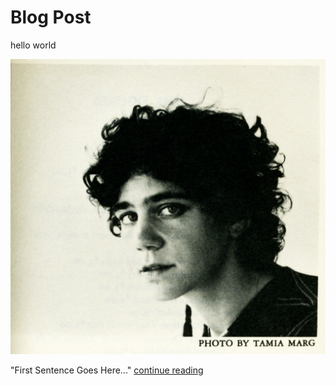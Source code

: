 # Blog Post
hello world



<img src="johanna-drucker.jpg" alt="drucker">


"First Sentence Goes Here..." 
      <a href="https://github.com/rc16je/IASC-2P02/blob/master/blog">continue reading</a>
